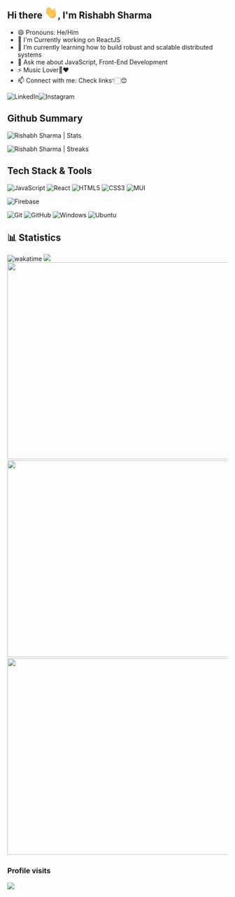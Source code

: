 ## Hi there <img src="https://raw.githubusercontent.com/akgarg0472/akgarg0472/main/.github/images/hi.gif" width="30px">, I'm Rishabh Sharma

- 😄 Pronouns: He/Him
- 🔭 I'm Currently working on ReactJS
- 🌱 I’m currently learning how to build robust and scalable distributed systems
- 💬 Ask me about JavaScript, Front-End Development
- ⚡ Music Lover🎵❤️
- 📫 Connect with me: Check links👇🏻😊

<a href="https://www.linkedin.com/in/rishabhkumarsharma/"><img align="left" alt="LinkedIn" src="https://img.shields.io/badge/linkedin-%230077B5.svg?style=for-the-badge&logo=linkedin&logoColor=white"/></a>
<a href="mailto:sharmarishabh32700@gmail.com"><img align="left" alt="Instagram" src="https://img.shields.io/badge/Gmail-D14836?style=for-the-badge&logo=gmail&logoColor=white"/></a>
<br/>

## Github Summary
<!-- <p align="left"><img src="https://github-profile-trophy.vercel.app/?username=rishabh32700&theme=darkhub" alt="Rishabh sharma's github quick summary"/></p> -->
<p align="left"><img src="https://github-readme-stats.vercel.app/api?username=rishabh32700&show_icons=true&theme=gotham&count_private=true" alt="Rishabh Sharma | Stats"></p>
<p align="left"><img src="https://github-readme-streak-stats.herokuapp.com/?user=rishabh32700&&theme=gotham" alt="Rishabh Sharma | Streaks"></p>

## Tech Stack & Tools
![JavaScript](https://img.shields.io/badge/javascript-%23323330.svg?style=for-the-badge&logo=javascript&logoColor=%23F7DF1E)
![React](https://img.shields.io/badge/react-%2320232a.svg?style=for-the-badge&logo=react&logoColor=%2361DAFB)
![HTML5](https://img.shields.io/badge/html5-%23E34F26.svg?style=for-the-badge&logo=html5&logoColor=white)
![CSS3](https://img.shields.io/badge/css3-%231572B6.svg?style=for-the-badge&logo=css3&logoColor=white)
![MUI](https://img.shields.io/badge/MUI-%230081CB.svg?style=for-the-badge&logo=mui&logoColor=white)

![Firebase](https://img.shields.io/badge/Firebase-039BE5?style=for-the-badge&logo=Firebase&logoColor=white)

![Git](https://img.shields.io/badge/git-%23F05033.svg?style=for-the-badge&logo=git&logoColor=white)
![GitHub](https://img.shields.io/badge/github-%23121011.svg?style=for-the-badge&logo=github&logoColor=white)
![Windows](https://img.shields.io/badge/Windows-0078D6?style=for-the-badge&logo=windows&logoColor=white)
![Ubuntu](https://img.shields.io/badge/Ubuntu-E95420?style=for-the-badge&logo=ubuntu&logoColor=white)

## 📊 Statistics
<img src="https://wakatime.com/badge/user/271ba74f-a0f2-41f7-89a9-8597adeabcb9.svg" alt="wakatime" />
<img color="white" src="https://wakatime.com/share/@Rishabh/43c83155-7817-4ec2-99b5-22f203c48f9f.svg"/>
<img width="600px" height="450px" src="https://wakatime.com/share/@Rishabh/fbafc665-d9bf-4d39-946b-f9a79ac7dee0.svg" />
<img width="600px" height="450px" src="https://wakatime.com/share/@Rishabh/3f25f46e-fca2-4d4b-ab60-48e15c26ed0f.svg" />
<img width="600px" height="450px" src="https://wakatime.com/share/@Rishabh/07f5b557-cc79-45ef-84db-a8321adbff59.svg" />


### Profile visits
<img src='https://profile-counter.glitch.me/rishabh32700/count.svg' width='auto'>
